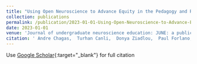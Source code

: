```yaml
---
title: "Using Open Neuroscience to Advance Equity in the Pedagogy and Research Infrastructure in Colleges/Universities Still Financially Impacted by COVID-19: The Emergence of a Global Resource Network Aimed at Integrating Neuroscience and Society"
collection: publications
permalink: /publication/2023-01-01-Using-Open-Neuroscience-to-Advance-Equity-in-the-Pedagogy-and-Research-Infrastructure-in-CollegesUniversities-Still-Financially-Impacted-by-COVID-19-The-Emergence-of-a-Global-Resource-Network-Aimed-at-Integrating-Neuroscience-and-Society
date: 2023-01-01
venue: 'Journal of undergraduate neuroscience education: JUNE: a publication of FUN, Faculty for Undergraduate Neuroscience'
citation: ' Andre Chagas,  Turhan Canli,  Donya Ziadlou,  Paul Forlano,  Sreyashi Samaddar,  Elizabeth Chua,  Karen Baskerville,  Kinning Poon,  Lorenz Neuwirth, &quot;Using Open Neuroscience to Advance Equity in the Pedagogy and Research Infrastructure in Colleges/Universities Still Financially Impacted by COVID-19: The Emergence of a Global Resource Network Aimed at Integrating Neuroscience and Society.&quot; Journal of undergraduate neuroscience education: JUNE: a publication of FUN, Faculty for Undergraduate Neuroscience, 2023.'
---
```

Use [Google Scholar](https://scholar.google.com/scholar?q=Using+Open+Neuroscience+to+Advance+Equity+in+the+Pedagogy+and+Research+Infrastructure+in+Colleges/Universities+Still+Financially+Impacted+by+COVID+19:+The+Emergence+of+a+Global+Resource+Network+Aimed+at+Integrating+Neuroscience+and+Society){:target="_blank"} for full citation